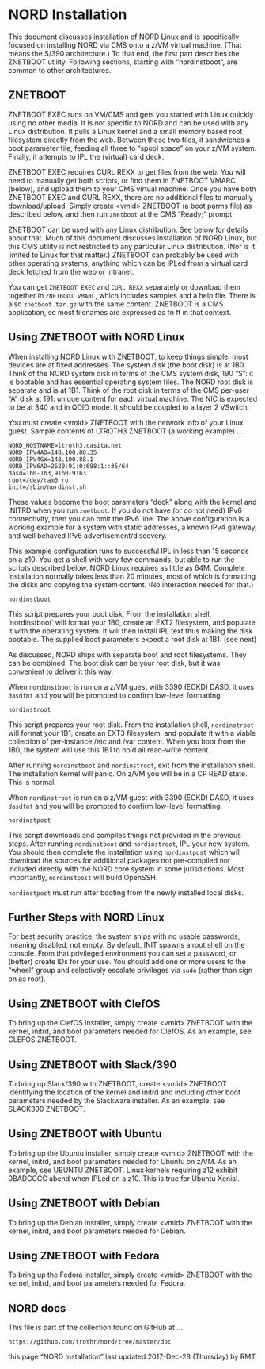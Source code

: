 # NORD Installation

This document discusses installation of NORD Linux and is specifically 
focused on installing NORD via CMS onto a z/VM virtual machine. 
(That means the S/390 architecture.) To that end, the first part 
describes the ZNETBOOT utility. Following sections, starting with 
“nordinstboot”, are common to other architectures. 


## ZNETBOOT

ZNETBOOT EXEC runs on VM/CMS and gets you started with Linux quickly 
using no other media. It is not specific to NORD and can be used with 
any Linux distribution. It pulls a Linux kernel and a small memory based 
root filesystem directly from the web. Between these two files, 
it sandwiches a boot parameter file, feeding all three  to “spool space” 
on your z/VM system. Finally, it attempts to IPL the (virtual) card deck. 

ZNETBOOT EXEC requires CURL REXX to get files from the web. 
You will need to manually get both scripts, or find them in ZNETBOOT VMARC 
(below), and upload them to your CMS virtual machine. Once you have 
both ZNETBOOT EXEC and CURL REXX, there are no additional files 
to manually download/upload. Simply create \<vmid\> ZNETBOOT 
(a boot parms file) as described below, and then run `znetboot` 
at the CMS “Ready;” prompt. 

ZNETBOOT can be used with any Linux distribution. 
See below for details about that. Much of this document discusses 
installation of NORD Linux, but this CMS utility is not restricted to 
any particular Linux distribution. (Nor is it limited to Linux 
for that matter.) ZNETBOOT can probably be used with other 
operating systems, anything which can be IPLed from a virtual 
card deck fetched from the web or intranet. 

You can get `ZNETBOOT EXEC` and `CURL REXX` separately or download them 
together in `ZNETBOOT VMARC`, which includes samples and a help file. 
There is also `znetboot.tar.gz` with the same content. ZNETBOOT is 
a CMS application, so most filenames are expressed as fn ft in that context. 


## Using ZNETBOOT with NORD Linux

When installing NORD Linux with ZNETBOOT, to keep things simple, 
most devices are at fixed addresses. The system disk (the boot disk) 
is at 1B0. Think of the NORD system disk in terms of the CMS system disk, 
190 “S”: it is bootable and has essential operating system files. 
The NORD root disk is separate and is at 1B1. Think of the root disk 
in terms of the CMS per-user “A” disk at 191: unique content 
for each virtual machine. The NIC is expected to be at 340 
and in QDIO mode. It should be coupled to a layer 2 VSwitch.


You must create \<vmid\> ZNETBOOT with the network info of your Linux 
guest. Sample contents of LTROTH3 ZNETBOOT (a working example) …

    NORD_HOSTNAME=ltroth3.casita.net
    NORD_IPV4AD=148.100.88.35
    NORD_IPV4GW=148.100.88.1
    NORD_IPV6AD=2620:91:0:688:1::35/64
    dasd=1b0-1b3,91b0-91b3
    root=/dev/ram0 ro
    init=/sbin/nordinst.sh

These values become the boot parameters “deck” along with the kernel 
and INITRD when you run `znetboot`. If you do not have (or do not need) 
IPv6 connectivity, then you can omit the IPv6 line. The above configuration 
is a working example for a system with static addresses, a known 
IPv4 gateway, and well behaved IPv6 advertisement/discovery.

This example configuration runs to successful IPL in less than 15 seconds 
on a z10. You get a shell with very few commands, but able to run 
the scripts described below. NORD Linux requires as little as 64M. 
Complete installation normally takes less than 20 minutes, 
most of which is formatting the disks and copying the system content. 
(No interaction needed for that.)


    nordinstboot

This script prepares your boot disk. 
From the installation shell, ‘nordinstboot’ will format your 1B0, 
create an EXT2 filesystem, and populate it with the operating system. 
It will then install IPL text thus making the disk bootable. 
The supplied boot parameters expect a root disk at 1B1. (see next)

As discussed, NORD ships with separate boot and root filesystems. 
They can be combined. The boot disk can be your root disk, 
but it was convenient to deliver it this way.

When `nordinstboot` is run on a z/VM guest with 3390 (ECKD) DASD, 
it uses `dasdfmt` and you will be prompted to confirm low-level formatting.


    nordinstroot

This script prepares your root disk. 
From the installation shell, `nordinstroot` will format your 1B1, 
create an EXT3 filesystem, and populate it with a viable collection of 
per-instance /etc and /var content. When you boot from the 1B0, 
the system will use this 1B1 to hold all read-write content. 

After running `nordinstboot` and `nordinstroot`, exit from the 
installation shell. The installation kernel will panic. 
On z/VM you will be in a CP READ state. This is normal. 

When `nordinstroot` is run on a z/VM guest with 3390 (ECKD) DASD, 
it uses `dasdfmt` and you will be prompted to confirm low-level formatting.


    nordinstpost

This script downloads and compiles things not provided in the previous steps.
After running `nordinstboot` and `nordinstroot`, IPL your new system. 
You should then complete the installation using `nordinstpost` 
which will download the sources for additional packages 
not pre-compiled nor included directly with the NORD core system 
in some jurisdictions. Most importantly, `nordinstpost` will build OpenSSH.

`nordinstpost` must run after booting from the newly installed local disks.


## Further Steps with NORD Linux

For best security practice, the system ships with no usable passwords, 
meaning disabled, not empty. By default, INIT spawns a root shell 
on the console. From that privileged environment you can set a password, 
or (better) create IDs for your use. You should add one or more users 
to the “wheel” group and selectively escalate privileges via `sudo` 
(rather than sign on as root).


## Using ZNETBOOT with ClefOS

To bring up the ClefOS installer, simply create \<vmid\> ZNETBOOT 
with the kernel, initrd, and boot parameters needed for ClefOS. 
As an example, see CLEFOS ZNETBOOT.


## Using ZNETBOOT with Slack/390

To bring up Slack/390 with ZNETBOOT, create \<vmid\> ZNETBOOT 
identifying the location of the kernel and initrd and including 
other boot parameters needed by the Slackware installer. 
As an example, see SLACK390 ZNETBOOT. 


## Using ZNETBOOT with Ubuntu

To bring up the Ubuntu installer, simply create \<vmid\> ZNETBOOT 
with the kernel, initrd, and boot parameters needed for Ubuntu on z/VM. 
As an example, see UBUNTU ZNETBOOT. Linux kernels requiring z12 
exhibit 0BADCCCC abend when IPLed on a z10. This is true for Ubuntu Xenial.


## Using ZNETBOOT with Debian

To bring up the Debian installer, simply create \<vmid\> ZNETBOOT 
with the kernel, initrd, and boot parameters needed for Debian. 


## Using ZNETBOOT with Fedora

To bring up the Fedora installer, simply create \<vmid\> ZNETBOOT 
with the kernel, initrd, and boot parameters needed for Fedora. 


## NORD docs

This file is part of the collection found on GitHub at ... 

    https://github.com/trothr/nord/tree/master/doc


this page “NORD Installation” last updated 2017-Dec-28 (Thursday) by RMT



